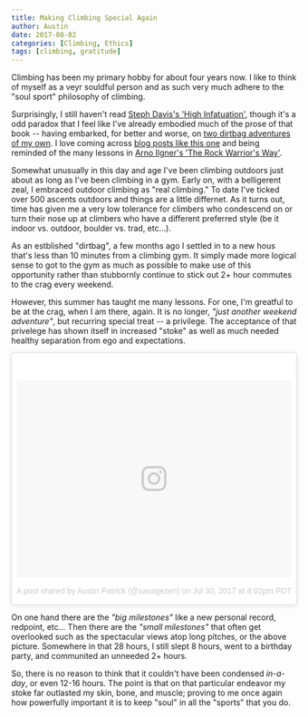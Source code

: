 ```yaml
---
title: Making Climbing Special Again
author: Austin
date: 2017-08-02
categories: [Climbing, Ethics]
tags: [climbing, gratitude]
---
```


Climbing has been my primary hobby for about four years now.  I like to 
think of myself as a veyr souldful person and as such very much adhere to 
the "soul sport" philosophy of climbing.                                

Surprisingly, I still haven't read [Steph Davis's 'High 
Infatuation'](https://www.amazon.com/High-Infatuation-Climbers-Guide-Gravity/dp/1594850658), though it's a odd paradox that I feel like I've 
already embodied much of the prose of that book -- having embarked, for better and worse, on [two dirtbag adventures of my 
own](http://rockandcode.ga/tags/#dirtbag).  I love coming across [blog posts like this 
one](http://www.erickraus.com/what-climbing-rainier-taught-me-about-setting-goals/) and being reminded of the many lessons in [Arno Ilgner's 
'The Rock Warrior's 
Way'](https://www.amazon.com/Rock-Warriors-Way-Training-Climbers/dp/0974011215/ref=sr_1_1?ie=UTF8&qid=1501686870&sr=8-1&keywords=rock+warrior+way).  

Somewhat unusually in this day and age I've been climbing outdoors just about as long as I've been climbing in a gym.  Early on, with a 
belligerent zeal, I embraced outdoor climbing as "real climbing."  To date I've ticked over 500 ascents outdoors and things are a little 
differnet.  As it turns out, time has given me a very low tolerance for climbers who condescend on or turn their nose up at climbers who have a 
different preferred style (be it indoor vs. outdoor, boulder vs. trad, etc...).

As an estblished "dirtbag", a few months ago I settled in to a new hous that's less than 10 minutes from a climbing gym.  It simply made more 
logical sense to got to the gym as much as possible to make use of this opportunity rather than stubbornly continue to stick out 2+ hour 
commutes to the crag every weekend.

However, this summer has taught me many lessons.  For one, I'm greatful to be at the crag, when I am there, again.  It is no longer, *"just 
another weekend adventure"*, but recurring special treat -- a privilege.  The acceptance of that privelege has shown itself in increased 
"stoke" as well as much needed healthy separation from ego and expectations.

<blockquote class="instagram-media" data-instgrm-version="7" style=" background:#FFF; border:0; border-radius:3px; box-shadow:0 0 1px 0 
rgba(0,0,0,0.5),0 1px 10px 0 rgba(0,0,0,0.15); margin: 1px; max-width:658px; padding:0; width:99.375%; width:-webkit-calc(100% - 2px); 
width:calc(100% - 2px);"><div style="padding:8px;"> <div style=" background:#F8F8F8; line-height:0; margin-top:40px; 
padding:35.648148148148145% 0; text-align:center; width:100%;"> <div style=" 
background:url(data:image/png;base64,iVBORw0KGgoAAAANSUhEUgAAACwAAAAsCAMAAAApWqozAAAABGdBTUEAALGPC/xhBQAAAAFzUkdCAK7OHOkAAAAMUExURczMzPf399fX1+bm5mzY9AMAAADiSURBVDjLvZXbEsMgCES5/P8/t9FuRVCRmU73JWlzosgSIIZURCjo/ad+EQJJB4Hv8BFt+IDpQoCx1wjOSBFhh2XssxEIYn3ulI/6MNReE07UIWJEv8UEOWDS88LY97kqyTliJKKtuYBbruAyVh5wOHiXmpi5we58Ek028czwyuQdLKPG1Bkb4NnM+VeAnfHqn1k4+GPT6uGQcvu2h2OVuIf/gWUFyy8OWEpdyZSa3aVCqpVoVvzZZ2VTnn2wU8qzVjDDetO90GSy9mVLqtgYSy231MxrY6I2gGqjrTY0L8fxCxfCBbhWrsYYAAAAAElFTkSuQmCC); 
display:block; height:44px; margin:0 auto -44px; position:relative; top:-22px; width:44px;"></div></div><p style=" color:#c9c8cd; 
font-family:Arial,sans-serif; font-size:14px; line-height:17px; margin-bottom:0; margin-top:8px; overflow:hidden; padding:8px 0 7px; 
text-align:center; text-overflow:ellipsis; white-space:nowrap;"><a href="https://www.instagram.com/p/BXMD2SwA8GE/" style=" color:#c9c8cd; 
font-family:Arial,sans-serif; font-size:14px; font-style:normal; font-weight:normal; line-height:17px; text-decoration:none;" target="_blank">A 
post shared by Austin Patrick (@savagezen)</a> on <time style=" font-family:Arial,sans-serif; font-size:14px; line-height:17px;" 
datetime="2017-07-30T23:02:49+00:00">Jul 30, 2017 at 4:02pm PDT</time></p></div></blockquote> <script async defer 
src="//platform.instagram.com/en_US/embeds.js"></script>

On one hand there are the *"big milestones"* like a new personal record, redpoint, etc...  Then there are the *"small milestones"* that often 
get overlooked such as the spectacular views atop long pitches, or the above picture.  Somewhere in that 28 hours, I still slept 8 hours, went 
to a birthday party, and communited an unneeded 2+ hours.  

So, there is no reason to think that it couldn't have been condensed *in-a-day*, or even 12-16 hours.  The point is that on that particular 
endeavor my stoke far outlasted my skin, bone, and muscle; proving to me once again how powerfully important it is to keep "soul" in all the 
"sports" that you do.
